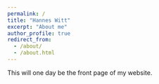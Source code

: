 ```yaml
---
permalink: /
title: "Hannes Witt"
excerpt: "About me"
author_profile: true
redirect_from: 
  - /about/
  - /about.html
---
```


This will one day be the front page of my website.



